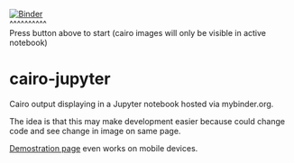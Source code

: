 [![Binder](http://mybinder.org/badge.svg)](http://mybinder.org/repo/fomightez/cairo-jupyter)  
^^^^^^^^^^  
Press button above to start (cairo images will only be visible in active notebook)


# cairo-jupyter

Cairo output displaying in a Jupyter notebook hosted via mybinder.org.

The idea is that this may make development easier because could change code and see change in image on same page.

[Demostration page](http://mybinder.org/repo/fomightez/cairo-jupyter) even works on mobile devices.
